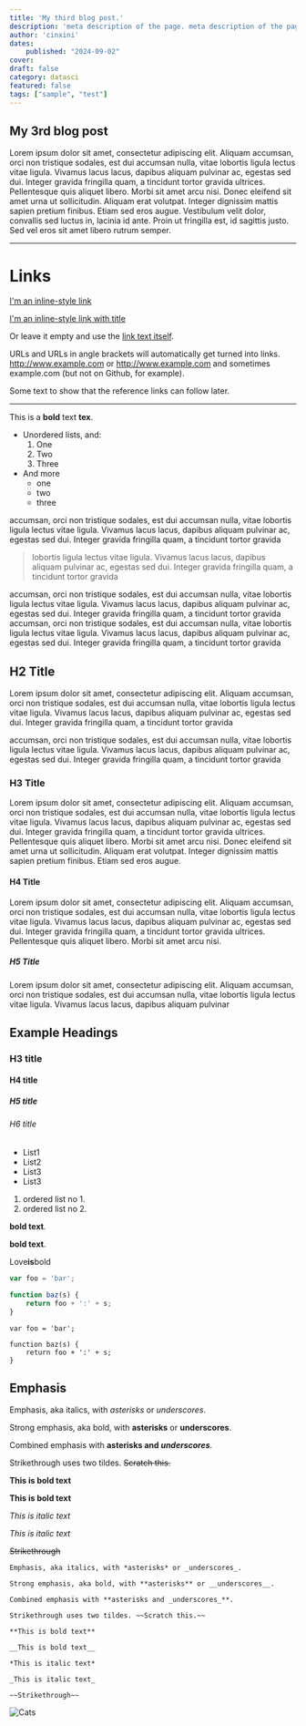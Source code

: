 ```yaml
---
title: 'My third blog post.'
description: 'meta description of the page. meta description of the page. meta description of the page. meta description of the page. meta description of the page. meta description of the page meta description of the page meta description of the page meta description of the page meta description of the page'
author: 'cinxini'
dates:
    published: "2024-09-02"
cover:
draft: false
category: datasci
featured: false
tags: ["sample", "test"]
---
```


## My 3rd blog post
Lorem ipsum dolor sit amet, consectetur adipiscing elit. Aliquam accumsan, orci non tristique sodales, est dui accumsan nulla, vitae lobortis ligula lectus vitae ligula. Vivamus lacus lacus, dapibus aliquam pulvinar ac, egestas sed dui. Integer gravida fringilla quam, a tincidunt tortor gravida ultrices. Pellentesque quis aliquet libero. Morbi sit amet arcu nisi. Donec eleifend sit amet urna ut sollicitudin. Aliquam erat volutpat. Integer dignissim mattis sapien pretium finibus. Etiam sed eros augue. Vestibulum velit dolor, convallis sed luctus in, lacinia id ante. Proin ut fringilla est, id sagittis justo. Sed vel eros sit amet libero rutrum semper.

------

# Links


[I'm an inline-style link](https://www.google.com)

[I'm an inline-style link with title](https://www.google.com "Google's Homepage")



Or leave it empty and use the [link text itself].

URLs and URLs in angle brackets will automatically get turned into links.
http://www.example.com or <http://www.example.com> and sometimes
example.com (but not on Github, for example).

Some text to show that the reference links can follow later.

[arbitrary case-insensitive reference text]: https://www.mozilla.org
[1]: http://slashdot.org
[link text itself]: http://www.reddit.com

------

This is a **bold** text __tex__.

- Unordered lists, and:
    1. One
    2. Two
    3. Three
- And more
    - one
    - two
    - three

accumsan, orci non tristique sodales, est dui accumsan nulla, vitae lobortis ligula lectus vitae ligula. Vivamus lacus lacus, dapibus aliquam pulvinar ac, egestas sed dui. Integer gravida fringilla quam, a tincidunt tortor gravida 

> lobortis ligula lectus vitae ligula. Vivamus lacus lacus, dapibus aliquam pulvinar ac, egestas sed dui. Integer gravida fringilla quam, a tincidunt tortor gravida 

accumsan, orci non tristique sodales, est dui accumsan nulla, vitae lobortis ligula lectus vitae ligula. Vivamus lacus lacus, dapibus aliquam pulvinar ac, egestas sed dui. Integer gravida fringilla quam, a tincidunt tortor gravida accumsan, orci non tristique sodales, est dui accumsan nulla, vitae lobortis ligula lectus vitae ligula. Vivamus lacus lacus, dapibus aliquam pulvinar ac, egestas sed dui. Integer gravida fringilla quam, a tincidunt tortor gravida 

## H2 Title
Lorem ipsum dolor sit amet, consectetur adipiscing elit. Aliquam accumsan, orci non tristique sodales, est dui accumsan nulla, vitae lobortis ligula lectus vitae ligula. Vivamus lacus lacus, dapibus aliquam pulvinar ac, egestas sed dui. Integer gravida fringilla quam, a tincidunt tortor gravida 

accumsan, orci non tristique sodales, est dui accumsan nulla, vitae lobortis ligula lectus vitae ligula. Vivamus lacus lacus, dapibus aliquam pulvinar ac, egestas sed dui. Integer gravida fringilla quam, a tincidunt tortor gravida 

### H3 Title
Lorem ipsum dolor sit amet, consectetur adipiscing elit. Aliquam accumsan, orci non tristique sodales, est dui accumsan nulla, vitae lobortis ligula lectus vitae ligula. Vivamus lacus lacus, dapibus aliquam pulvinar ac, egestas sed dui. Integer gravida fringilla quam, a tincidunt tortor gravida ultrices. Pellentesque quis aliquet libero. Morbi sit amet arcu nisi. Donec eleifend sit amet urna ut sollicitudin. Aliquam erat volutpat. Integer dignissim mattis sapien pretium finibus. Etiam sed eros augue. 

#### H4 Title
Lorem ipsum dolor sit amet, consectetur adipiscing elit. Aliquam accumsan, orci non tristique sodales, est dui accumsan nulla, vitae lobortis ligula lectus vitae ligula. Vivamus lacus lacus, dapibus aliquam pulvinar ac, egestas sed dui. Integer gravida fringilla quam, a tincidunt tortor gravida ultrices. Pellentesque quis aliquet libero. Morbi sit amet arcu nisi.

##### H5 Title
Lorem ipsum dolor sit amet, consectetur adipiscing elit. Aliquam accumsan, orci non tristique sodales, est dui accumsan nulla, vitae lobortis ligula lectus vitae ligula. Vivamus lacus lacus, dapibus aliquam pulvinar 


## Example Headings
### H3 title
#### H4 title
##### H5 title
###### H6 title


- List1
- List2
 - List3
- List3

1. ordered list no 1.
2. ordered list no 2.

**bold text**.

__bold text__.

Love**is**bold

```js [sample.js]{3-4} meta-info=val
var foo = 'bar';

function baz(s) {
    return foo + ':' + s;
}
```

```
var foo = 'bar';

function baz(s) {
    return foo + ':' + s;
}
```

## Emphasis

Emphasis, aka italics, with *asterisks* or _underscores_.

Strong emphasis, aka bold, with **asterisks** or __underscores__.

Combined emphasis with **asterisks and _underscores_**.

Strikethrough uses two tildes. ~~Scratch this.~~

**This is bold text**

__This is bold text__

*This is italic text*

_This is italic text_

~~Strikethrough~~

```
Emphasis, aka italics, with *asterisks* or _underscores_.

Strong emphasis, aka bold, with **asterisks** or __underscores__.

Combined emphasis with **asterisks and _underscores_**.

Strikethrough uses two tildes. ~~Scratch this.~~

**This is bold text**

__This is bold text__

*This is italic text*

_This is italic text_

~~Strikethrough~~
```

![Cats](https://images.freeimages.com/image/previews/fb3/cute-cat-pattern-background-5691295.jpg)